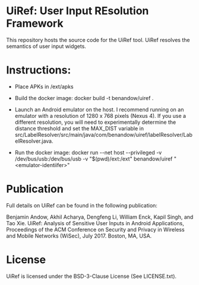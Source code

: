 # UiRef: User Input REsolution Framework #

This repository hosts the source code for the UiRef tool.
UiRef resolves the semantics of user input widgets.

# Instructions: #

* Place APKs in /ext/apks

* Build the docker image: docker build -t benandow/uiref .

* Launch an Android emulator on the host. I recommend running on an emulator with a resolution of 1280 x 768 pixels (Nexus 4). If you use a different resolution, you will need to experimentally determine the distance threshold and set the MAX\_DIST variable in src/LabelResolver/src/main/java/com/benandow/uiref/labelResolver/LabelResolver.java.

* Run the docker image: docker run --net host --privileged -v /dev/bus/usb:/dev/bus/usb -v "$(pwd)/ext:/ext" benandow/uiref "\<emulator-identiifer\>"


# Publication #

Full details on UiRef can be found in the following publication:

Benjamin Andow, Akhil Acharya, Dengfeng Li, William Enck, Kapil Singh, and Tao Xie. UiRef: Analysis of Sensitive User Inputs in Android Applications, Proceedings of the ACM Conference on Security and Privacy in Wireless and Mobile Networks (WiSec), July 2017. Boston, MA, USA.


# License #

UiRef is licensed under the BSD-3-Clause License (See LICENSE.txt).



